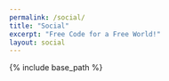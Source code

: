 ```yaml
---
permalink: /social/
title: "Social"
excerpt: "Free Code for a Free World!"
layout: social
---
```


{% include base_path %}

